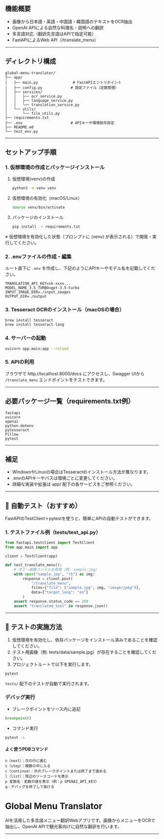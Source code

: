 ## 機能概要
- 画像から日本語・英語・中国語・韓国語のテキストをOCR抽出
- OpenAI APIによる自然な料理名・説明への翻訳
- 多言語対応（翻訳先言語はAPIで指定可能）
- FastAPIによるWeb API（/translate_menu）

---

## ディレクトリ構成

```
global-menu-translator/
├── app/
│   ├── main.py                # FastAPIエントリポイント
│   ├── config.py             # 設定ファイル（定数管理）
│   ├── services/
│   │   ├── ocr_service.py
│   │   ├── language_service.py
│   │   └── translation_service.py
│   └── utils/
│       └── file_utils.py
├── requirements.txt
├── .env                      # APIキーや環境依存設定
├── README.md
└── test_env.py
```

---

## セットアップ手順


### 1. 仮想環境の作成とパッケージインストール

1. 仮想環境(venv)の作成
	```sh
	python3 -m venv venv
	```
2. 仮想環境の有効化（macOS/Linux）
	```sh
	source venv/bin/activate
	```
3. パッケージのインストール
	```sh
	pip install -r requirements.txt
	```

※ 仮想環境を有効化した状態（プロンプトに (venv) が表示される）で開発・実行してください。

### 2. .envファイルの作成・編集

ルート直下に `.env` を作成し、下記のようにAPIキーやモデル名を記載してください。

```
TRANSLATION_API_KEY=sk-xxxx...
MODEL_NAME_3.5_TURBO=gpt-3.5-turbo
INPUT_IMAGE_DIR=./input_images
OUTPUT_DIR=./output
```

### 3. Tesseract OCRのインストール（macOSの場合）

```sh
brew install tesseract
brew install tesseract-lang
```

### 4. サーバーの起動

```sh
uvicorn app.main:app --reload
```

### 5. APIの利用

ブラウザで http://localhost:8000/docs にアクセスし、Swagger UIから `/translate_menu` エンドポイントをテストできます。

---

## 必要パッケージ一覧（requirements.txt例）

```
fastapi
uvicorn
openai
python-dotenv
pytesseract
Pillow
pytest
```

---

## 補足
- WindowsやLinuxの場合はTesseractのインストール方法が異なります。
- .envのAPIキーやパスは環境ごとに変更してください。
- 詳細な実装や拡張は app/ 配下の各サービスをご参照ください。


---

## 🧪 自動テスト（おすすめ）

FastAPIのTestClient＋pytestを使うと、簡単にAPIの自動テストができます。

### 1. テストファイル例（tests/test_api.py）
```python
from fastapi.testclient import TestClient
from app.main import app

client = TestClient(app)

def test_translate_menu():
	# ダミー画像ファイルを用意（例: sample.jpg）
	with open("sample.jpg", "rb") as img:
		response = client.post(
			"/translate_menu",
			files={"file": ("sample.jpg", img, "image/jpeg")},
			data={"target_lang": "en"}
		)
	assert response.status_code == 200
	assert "translated_text" in response.json()
```

---

## 🧪 テストの実施方法

1. 仮想環境を有効化し、依存パッケージをインストール済みであることを確認してください。
2. テスト用画像（例: tests/data/sample.jpg）が存在することを確認してください。
3. プロジェクトルートで以下を実行します。

```sh
pytest
```

`tests/` 配下のテストが自動で実行されます。

### デバッグ実行
- ブレークポイントをソース内に追記
```python
breakpoint()
```
- コマンド実行
```sh
pytest -s
```

#### よく使うPDBコマンド
```
n（next）：次の行に進む
s（step）：関数の中に入る
c（continue）：次のブレークポイントまたは終了まで進める
l（list）：周辺のソースコードを表示
p 変数名：変数の値を表示（例：p OPENAI_API_KEY）
q：デバッグを終了して抜ける
```

# Global Menu Translator

AIを活用した多言語メニュー翻訳Webアプリです。画像からメニューをOCRで抽出し、OpenAI APIで観光客向けに自然な翻訳を行います。

---